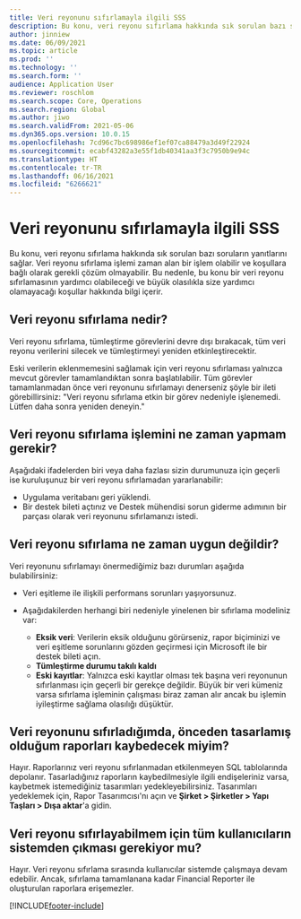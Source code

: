 ```yaml
---
title: Veri reyonunu sıfırlamayla ilgili SSS
description: Bu konu, veri reyonu sıfırlama hakkında sık sorulan bazı soruların yanıtlarını sağlar.
author: jinniew
ms.date: 06/09/2021
ms.topic: article
ms.prod: ''
ms.technology: ''
ms.search.form: ''
audience: Application User
ms.reviewer: roschlom
ms.search.scope: Core, Operations
ms.search.region: Global
ms.author: jiwo
ms.search.validFrom: 2021-05-06
ms.dyn365.ops.version: 10.0.15
ms.openlocfilehash: 7cd96c7bc698986ef1ef07ca88479a3d49f22924
ms.sourcegitcommit: ecabf43282a3e55f1db40341aa3f3c7950b9e94c
ms.translationtype: HT
ms.contentlocale: tr-TR
ms.lasthandoff: 06/16/2021
ms.locfileid: "6266621"
---
```

# <a name="data-mart-resets-faq"></a>Veri reyonunu sıfırlamayla ilgili SSS

Bu konu, veri reyonu sıfırlama hakkında sık sorulan bazı soruların yanıtlarını sağlar. Veri reyonu sıfırlama işlemi zaman alan bir işlem olabilir ve koşullara bağlı olarak gerekli çözüm olmayabilir. Bu nedenle, bu konu bir veri reyonu sıfırlamasının yardımcı olabileceği ve büyük olasılıkla size yardımcı olamayacağı koşullar hakkında bilgi içerir.

## <a name="what-is-a-data-mart-reset"></a>Veri reyonu sıfırlama nedir?

Veri reyonu sıfırlama, tümleştirme görevlerini devre dışı bırakacak, tüm veri reyonu verilerini silecek ve tümleştirmeyi yeniden etkinleştirecektir.

Eski verilerin eklenmemesini sağlamak için veri reyonu sıfırlaması yalnızca mevcut görevler tamamlandıktan sonra başlatılabilir. Tüm görevler tamamlanmadan önce veri reyonunu sıfırlamayı denerseniz şöyle bir ileti görebillirsiniz: "Veri reyonu sıfırlama etkin bir görev nedeniyle işlenemedi. Lütfen daha sonra yeniden deneyin."

## <a name="when-do-i-have-to-do-a-data-mart-reset"></a>Veri reyonu sıfırlama işlemini ne zaman yapmam gerekir?

Aşağıdaki ifadelerden biri veya daha fazlası sizin durumunuza için geçerli ise kuruluşunuz bir veri reyonu sıfırlamadan yararlanabilir:

- Uygulama veritabanı geri yüklendi.
- Bir destek bileti açtınız ve Destek mühendisi sorun giderme adımının bir parçası olarak veri reyonunu sıfırlamanızı istedi.
 
## <a name="when-is-a-data-mart-reset-inappropriate"></a>Veri reyonu sıfırlama ne zaman uygun değildir?

Veri reyonunu sıfırlamayı önermediğimiz bazı durumları aşağıda bulabilirsiniz:

- Veri eşitleme ile ilişkili performans sorunları yaşıyorsunuz.
- Aşağıdakilerden herhangi biri nedeniyle yinelenen bir sıfırlama modeliniz var:

    - **Eksik veri**: Verilerin eksik olduğunu görürseniz, rapor biçiminizi ve veri eşitleme sorunlarını gözden geçirmesi için Microsoft ile bir destek bileti açın.
    - **Tümleştirme durumu takılı kaldı**
    - **Eski kayıtlar**: Yalnızca eski kayıtlar olması tek başına veri reyonunun sıfırlanması için geçerli bir gerekçe değildir. Büyük bir veri kümeniz varsa sıfırlama işleminin çalışması biraz zaman alır ancak bu işlemin iyileştirme sağlama olasılığı düşüktür.

## <a name="if-i-reset-the-data-mart-will-i-lose-reports-that-ive-already-designed"></a>Veri reyonunu sıfırladığımda, önceden tasarlamış olduğum raporları kaybedecek miyim?

Hayır. Raporlarınız veri reyonu sıfırlanmadan etkilenmeyen SQL tablolarında depolanır. Tasarladığınız raporların kaybedilmesiyle ilgili endişeleriniz varsa, kaybetmek istemediğiniz tasarımları yedekleyebilirsiniz. Tasarımları yedeklemek için, Rapor Tasarımcısı'nı açın ve **Şirket \> Şirketler \> Yapı Taşları \> Dışa aktar**'a gidin.
 
## <a name="do-all-users-have-to-exit-the-system-before-i-can-reset-the-data-mart"></a>Veri reyonu sıfırlayabilmem için tüm kullanıcıların sistemden çıkması gerekiyor mu?

Hayır. Veri reyonu sıfırlama sırasında kullanıcılar sistemde çalışmaya devam edebilir. Ancak, sıfırlama tamamlanana kadar Financial Reporter ile oluşturulan raporlara erişemezler.

[!INCLUDE[footer-include](../../../includes/footer-banner.md)]
